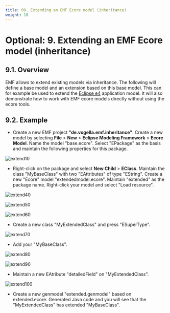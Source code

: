 ```yaml
---
title: 09. Extending an EMF Ecore model (inheritance)
weight: 10
---
```


# Optional: 9. Extending an EMF Ecore model (inheritance)

## 9.1. Overview

EMF allows to extend existing models via inheritance. The following will define a base model and an extension based on this base model. This can for example be used to extend the [Eclipse e4](http://www.vogella.com/tutorials/EclipseE4/article.html) application model. It will also demonstrate how to work with EMF ecore models directly without using the ecore tools.

## 9.2. Example

- Create a new EMF project **"de.vogella.emf.inheritance"**. Create a new model by selecting **File** > **New** > **Eclipse Modeling Framework** > **Ecore Model**. Name the model \"base.ecore\". Select \"EPackage\" as the basis and maintain the following properties for this package.

![extend10](/img/image34.png)

- Right-click on the package and select **New Child** > **EClass**. Maintain the class \"MyBaseClass\" with two \"EAttributes\" of type \"EString\". Create a new \"Ecore\" model \"extendedmodel.ecore\". Maintain \"extended\" as the package name. Right-click your model and select \"Load resource\".


![extend40](/img/image35.png)

![extend50](/img/image36.png)

![extend60](/img/image37.png)

- Create a new class \"MyExtendedClass\" and press \"ESuperType\".

![extend70](/img/image38.png)

- Add your \"MyBaseClass\".

![extend80](/img/image39.png)

![extend90](/img/image40.png)

- Maintain a new EAtribute \"detailedField\" on \"MyExtendedClass\".

![extend100](/img/image41.png)

- Create a new genmodel \"extended.genmodel\" based on extended.ecore. Generated Java code and you will see that the \"MyExtendedClass\" has extended \"MyBaseClass\".

